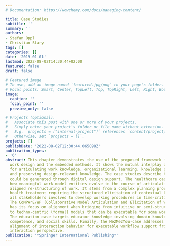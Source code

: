 ```yaml
---
# Documentation: https://wowchemy.com/docs/managing-content/

title: Case Studies
subtitle: ''
summary: ''
authors:
- Stefan Oppl
- Christian Stary
tags: []
categories: []
date: '2019-01-01'
lastmod: 2022-08-02T14:30:44+02:00
featured: false
draft: false

# Featured image
# To use, add an image named `featured.jpg/png` to your page's folder.
# Focal points: Smart, Center, TopLeft, Top, TopRight, Left, Right, BottomLeft, Bottom, BottomRight.
image:
  caption: ''
  focal_point: ''
  preview_only: false

# Projects (optional).
#   Associate this post with one or more of your projects.
#   Simply enter your project's folder or file name without extension.
#   E.g. `projects = ["internal-project"]` references `content/project/deep-learning/index.md`.
#   Otherwise, set `projects = []`.
projects: []
publishDate: '2022-08-02T12:30:44.065898Z'
publication_types:
- '6'
abstract: This chapter demonstrates the use of the proposed framework for digital
  work design and the embedded methods. It shows the mutual interplay of its components
  for articulating work knowledge, organizational learning, knowledge processing,
  and preserving design-relevant knowledge. The case studies describe the impact that
  could be generated through digital design support. The healthcare case demonstrates
  how meaningful work-model entities evolve in the course of articulation and guide
  aligned re-structuring of work. It stems from a complex planning process in clinical
  health treatment requiring the structured elicitation of contextual knowledge from
  all stakeholders involved to develop working procedures in time-critical situations.
  The CoMPArE/WP (Collaborative Model Articulation and Elicitation of Work Processes)-case
  has its focus on alignment when bridging from intuitive or semi-structured models
  to techno-centric (formal) models that can be executable for some workflow engine.
  The education case targets educator knowledge involving domain knowledge, didactic
  competence, and social skills. Finally, the Me2Me2You-case addresses mental model
  alignment of interaction behavior for executable workflow support from a cascaded
  interaction perspective.
publication: '*Springer International Publishing*'
---
```

